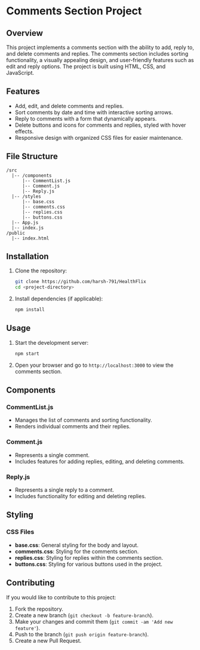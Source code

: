# Comments Section Project

## Overview

This project implements a comments section with the ability to add, reply to, and delete comments and replies. The comments section includes sorting functionality, a visually appealing design, and user-friendly features such as edit and reply options. The project is built using HTML, CSS, and JavaScript.

## Features

- Add, edit, and delete comments and replies.
- Sort comments by date and time with interactive sorting arrows.
- Reply to comments with a form that dynamically appears.
- Delete buttons and icons for comments and replies, styled with hover effects.
- Responsive design with organized CSS files for easier maintenance.

## File Structure

```
/src
  |-- /components
      |-- CommentList.js
      |-- Comment.js
      |-- Reply.js
  |-- /styles
      |-- base.css
      |-- comments.css
      |-- replies.css
      |-- buttons.css
  |-- App.js
  |-- index.js
/public
  |-- index.html
```

## Installation

1. Clone the repository:

   ```bash
   git clone https://github.com/harsh-791/HealthFlix
   cd <project-directory>
   ```

2. Install dependencies (if applicable):

   ```bash
   npm install
   ```

## Usage

1. Start the development server:

   ```bash
   npm start
   ```

2. Open your browser and go to `http://localhost:3000` to view the comments section.

## Components

### CommentList.js

- Manages the list of comments and sorting functionality.
- Renders individual comments and their replies.

### Comment.js

- Represents a single comment.
- Includes features for adding replies, editing, and deleting comments.

### Reply.js

- Represents a single reply to a comment.
- Includes functionality for editing and deleting replies.

## Styling

### CSS Files

- **base.css**: General styling for the body and layout.
- **comments.css**: Styling for the comments section.
- **replies.css**: Styling for replies within the comments section.
- **buttons.css**: Styling for various buttons used in the project.

## Contributing

If you would like to contribute to this project:

1. Fork the repository.
2. Create a new branch (`git checkout -b feature-branch`).
3. Make your changes and commit them (`git commit -am 'Add new feature'`).
4. Push to the branch (`git push origin feature-branch`).
5. Create a new Pull Request.
